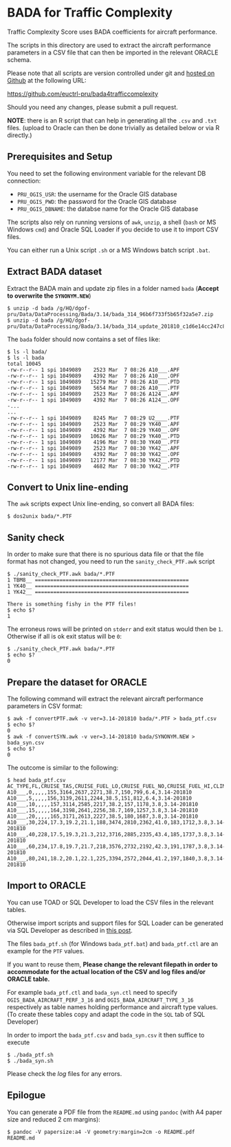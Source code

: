 # BADA for Traffic Complexity

Traffic Complexity Score uses BADA coefficients for aircraft performance.

The scripts in this directory are used to extract the aircraft performance
parameters in a CSV file that can then be imported in the relevant ORACLE schema.

Please note that all scripts are version controlled under git and
[hosted on Github][repo] at the following URL:

https://github.com/euctrl-pru/bada4trafficcomplexity

Should you need any changes, please submit a pull request.

**NOTE**: there is an R script that can help in generating all the `.csv` and
`.txt` files. (upload to Oracle can then be done trivially as detailed below
or via R directly.)


## Prerequisites and Setup

You need to set the following environment variable for the relevant DB connection:

* `PRU_OGIS_USR`: the username for the Oracle GIS database
* `PRU_OGIS_PWD`: the password for the Oracle GIS database
* `PRU_OGIS_DBNAME`: the databse name for the Oracle GIS database

The scripts also rely on running versions of `awk`, `unzip`,
a shell (`bash` or MS Windows `cmd`) and Oracle SQL Loader if you decide
to use it to import CSV files.

You can either run a Unix script `.sh` or a MS Windows batch script `.bat`.

## Extract BADA dataset

Extract the BADA main and update zip files in a folder named `bada` (**Accept to overwrite the `SYNONYM.NEW`**)

```shell
$ unzip -d bada /g/HQ/dgof-pru/Data/DataProcessing/Bada/3.14/bada_314_96b6f733f5b65f32a5e7.zip
$ unzip -d bada /g/HQ/dgof-pru/Data/DataProcessing/Bada/3.14/bada_314_update_201810_c1d6e14cc247c8f5b6f6.zip
```


The `bada` folder should now contains a set of files like:

```shell
$ ls -l bada/
$ ls -l bada
total 10045
-rw-r--r-- 1 spi 1049089    2523 Mar  7 08:26 A10___.APF
-rw-r--r-- 1 spi 1049089    4392 Mar  7 08:26 A10___.OPF
-rw-r--r-- 1 spi 1049089   15279 Mar  7 08:26 A10___.PTD
-rw-r--r-- 1 spi 1049089    5654 Mar  7 08:26 A10___.PTF
-rw-r--r-- 1 spi 1049089    2523 Mar  7 08:26 A124__.APF
-rw-r--r-- 1 spi 1049089    4392 Mar  7 08:26 A124__.OPF
-...
...
-rw-r--r-- 1 spi 1049089    8245 Mar  7 08:29 U2____.PTF
-rw-r--r-- 1 spi 1049089    2523 Mar  7 08:29 YK40__.APF
-rw-r--r-- 1 spi 1049089    4392 Mar  7 08:29 YK40__.OPF
-rw-r--r-- 1 spi 1049089   10626 Mar  7 08:29 YK40__.PTD
-rw-r--r-- 1 spi 1049089    4196 Mar  7 08:30 YK40__.PTF
-rw-r--r-- 1 spi 1049089    2523 Mar  7 08:30 YK42__.APF
-rw-r--r-- 1 spi 1049089    4392 Mar  7 08:30 YK42__.OPF
-rw-r--r-- 1 spi 1049089   12177 Mar  7 08:30 YK42__.PTD
-rw-r--r-- 1 spi 1049089    4682 Mar  7 08:30 YK42__.PTF
```

## Convert to Unix line-ending

The `awk` scripts expect Unix line-ending, so convert all BADA files:

```shell
$ dos2unix bada/*.PTF
```


## Sanity check

In order to make sure that there is no spurious data file or
that the file format has not changed, you need to run the
`sanity_check_PTF.awk` script

```shell
$ ./sanity_check_PTF.awk bada/*.PTF
1 TBM8__ ==================================================
1 YK40__ ==================================================
1 YK42__ ==================================================

There is something fishy in the PTF files!
$ echo $?
1
```

The erroneus rows will be printed on `stderr` and exit status would then be `1`.
Otherwise if all is ok exit status will be `0`:

```shell
$ ./sanity_check_PTF.awk bada/*.PTF
$ echo $?
0
```

## Prepare the dataset for ORACLE

The following command will extract the relevant aircraft performance
parameters in CSV format:

```shell
$ awk -f convertPTF.awk -v ver=3.14-201810 bada/*.PTF > bada_ptf.csv
$ echo $?
0
$ awk -f convertSYN.awk -v ver=3.14-201810 bada/SYNONYM.NEW > bada_syn.csv
$ echo $?
0
```

The outcome is similar to the following:

```shell
$ head bada_ptf.csv
AC_TYPE,FL,CRUISE_TAS,CRUISE_FUEL_LO,CRUISE_FUEL_NO,CRUISE_FUEL_HI,CLIMB_TAS,CLIMB_ROCD_LO,CLIMB_ROCD_NO,CLIMB_ROCD_HI,CLIMB_FUEL_NO,DESCENT_TAS,DESCENT_ROCD_NO,DESCENT_FUEL_NO,BADA_VERSION
A10___,0,,,,,155,3164,2637,2271,38.7,150,799,6.4,3.14-201810
A10___,5,,,,,156,3139,2611,2244,38.5,151,812,6.4,3.14-201810
A10___,10,,,,,157,3114,2585,2217,38.2,157,1178,3.8,3.14-201810
A10___,15,,,,,164,3198,2641,2256,38.7,169,1257,3.8,3.14-201810
A10___,20,,,,,165,3171,2613,2227,38.5,180,1687,3.8,3.14-201810
A10___,30,224,17.3,19.2,21.1,188,3474,2810,2362,41.0,183,1712,3.8,3.14-201810
A10___,40,228,17.5,19.3,21.3,212,3716,2885,2335,43.4,185,1737,3.8,3.14-201810
A10___,60,234,17.8,19.7,21.7,218,3576,2732,2192,42.3,191,1787,3.8,3.14-201810
A10___,80,241,18.2,20.1,22.1,225,3394,2572,2044,41.2,197,1840,3.8,3.14-201810
```

## Import to ORACLE

You can use TOAD or SQL Developer to load the CSV files in the relevant tables.

Otherwise import scripts and support files for SQL Loader can be generated via
SQL Developer as described in [this post][sqlldr].

The files `bada_ptf.sh` (for Windows `bada_ptf.bat`) and `bada_ptf.ctl` are
an example for the `PTF` values.

If you want to reuse them, **Please change the relevant filepath in order to
accommodate for the actual location of the CSV and log files and/or ORACLE table.**

For example `bada_ptf.ctl` and `bada_syn.ctl` need to specify 
`OGIS_BADA_AIRCRAFT_PERF_3_16` and `OGIS_BADA_AIRCRAFT_TYPE_3_16` respectively
as table names holding performance and aircraft type values.
(To create these tables copy and adapt the code in the `SQL` tab of SQL
Developer)


In order to import the `bada_ptf.csv`  and `bada_syn.csv` it then suffice to execute

```shell
$ ./bada_ptf.sh
$ ./bada_syn.sh
```

Please check the *log* files for any errors.

## Epilogue

You can generate a PDF file from the `README.md` using `pandoc` (with A4 paper size
and reduced 2 cm margins):

```shell
$ pandoc -V papersize:a4 -V geometry:margin=2cm -o README.pdf README.md
```

[repo]: <https://github.com/euctrl-pru/bada4trafficcomplexity> "BADA scripts repo"
[sqlldr]: <http://www.thatjeffsmith.com/archive/2012/08/using-oracle-sql-developer-to-setup-sqlloader-runs/> "Generate SQL Loader script"
